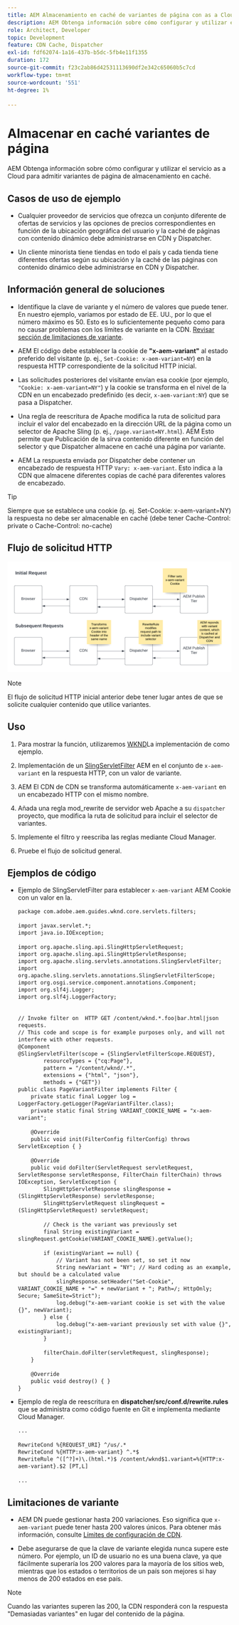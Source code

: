 ```yaml
---
title: AEM Almacenamiento en caché de variantes de página con as a Cloud Service
description: AEM Obtenga información sobre cómo configurar y utilizar el servicio as a Cloud para admitir variantes de página de almacenamiento en caché.
role: Architect, Developer
topic: Development
feature: CDN Cache, Dispatcher
exl-id: fdf62074-1a16-437b-b5dc-5fb4e11f1355
duration: 172
source-git-commit: f23c2ab86d42531113690df2e342c65060b5c7cd
workflow-type: tm+mt
source-wordcount: '551'
ht-degree: 1%

---
```


# Almacenar en caché variantes de página

AEM Obtenga información sobre cómo configurar y utilizar el servicio as a Cloud para admitir variantes de página de almacenamiento en caché.

## Casos de uso de ejemplo

+ Cualquier proveedor de servicios que ofrezca un conjunto diferente de ofertas de servicios y las opciones de precios correspondientes en función de la ubicación geográfica del usuario y la caché de páginas con contenido dinámico debe administrarse en CDN y Dispatcher.

+ Un cliente minorista tiene tiendas en todo el país y cada tienda tiene diferentes ofertas según su ubicación y la caché de las páginas con contenido dinámico debe administrarse en CDN y Dispatcher.

## Información general de soluciones

+ Identifique la clave de variante y el número de valores que puede tener. En nuestro ejemplo, variamos por estado de EE. UU., por lo que el número máximo es 50. Esto es lo suficientemente pequeño como para no causar problemas con los límites de variante en la CDN. [Revisar sección de limitaciones de variante](#variant-limitations).

+ AEM El código debe establecer la cookie de __&quot;x-aem-variant&quot;__ al estado preferido del visitante (p. ej., `Set-Cookie: x-aem-variant=NY`) en la respuesta HTTP correspondiente de la solicitud HTTP inicial.

+ Las solicitudes posteriores del visitante envían esa cookie (por ejemplo, `"Cookie: x-aem-variant=NY"`) y la cookie se transforma en el nivel de la CDN en un encabezado predefinido (es decir, `x-aem-variant:NY`) que se pasa a Dispatcher.

+ Una regla de reescritura de Apache modifica la ruta de solicitud para incluir el valor del encabezado en la dirección URL de la página como un selector de Apache Sling (p. ej., `/page.variant=NY.html`). AEM Esto permite que Publicación de la sirva contenido diferente en función del selector y que Dispatcher almacene en caché una página por variante.

+ AEM La respuesta enviada por Dispatcher debe contener un encabezado de respuesta HTTP `Vary: x-aem-variant`. Esto indica a la CDN que almacene diferentes copias de caché para diferentes valores de encabezado.

>[!TIP]
>
>Siempre que se establece una cookie (p. ej. Set-Cookie: x-aem-variant=NY) la respuesta no debe ser almacenable en caché (debe tener Cache-Control: private o Cache-Control: no-cache)

## Flujo de solicitud HTTP

![Flujo de solicitud de caché de variante](./assets/variant-cache-request-flow.png)

>[!NOTE]
>
>El flujo de solicitud HTTP inicial anterior debe tener lugar antes de que se solicite cualquier contenido que utilice variantes.

## Uso

1. Para mostrar la función, utilizaremos [WKND](https://experienceleague.adobe.com/docs/experience-manager-learn/getting-started-wknd-tutorial-develop/overview.html?lang=es)La implementación de como ejemplo.

1. Implementación de un [SlingServletFilter](https://sling.apache.org/documentation/the-sling-engine/filters.html) AEM en el conjunto de `x-aem-variant` en la respuesta HTTP, con un valor de variante.

1. AEM El CDN de CDN se transforma automáticamente `x-aem-variant` en un encabezado HTTP con el mismo nombre.

1. Añada una regla mod_rewrite de servidor web Apache a su `dispatcher` proyecto, que modifica la ruta de solicitud para incluir el selector de variantes.

1. Implemente el filtro y reescriba las reglas mediante Cloud Manager.

1. Pruebe el flujo de solicitud general.

## Ejemplos de código

+ Ejemplo de SlingServletFilter para establecer `x-aem-variant` AEM Cookie con un valor en la.

  ```
  package com.adobe.aem.guides.wknd.core.servlets.filters;
  
  import javax.servlet.*;
  import java.io.IOException;
  
  import org.apache.sling.api.SlingHttpServletRequest;
  import org.apache.sling.api.SlingHttpServletResponse;
  import org.apache.sling.servlets.annotations.SlingServletFilter;
  import org.apache.sling.servlets.annotations.SlingServletFilterScope;
  import org.osgi.service.component.annotations.Component;
  import org.slf4j.Logger;
  import org.slf4j.LoggerFactory;
  
  
  // Invoke filter on  HTTP GET /content/wknd.*.foo|bar.html|json requests.
  // This code and scope is for example purposes only, and will not interfere with other requests.
  @Component
  @SlingServletFilter(scope = {SlingServletFilterScope.REQUEST},
          resourceTypes = {"cq:Page"},
          pattern = "/content/wknd/.*",
          extensions = {"html", "json"},
          methods = {"GET"})
  public class PageVariantFilter implements Filter {
      private static final Logger log = LoggerFactory.getLogger(PageVariantFilter.class);
      private static final String VARIANT_COOKIE_NAME = "x-aem-variant";
  
      @Override
      public void init(FilterConfig filterConfig) throws ServletException { }
  
      @Override
      public void doFilter(ServletRequest servletRequest, ServletResponse servletResponse, FilterChain filterChain) throws IOException, ServletException {
          SlingHttpServletResponse slingResponse = (SlingHttpServletResponse) servletResponse;
          SlingHttpServletRequest slingRequest = (SlingHttpServletRequest) servletRequest;
  
          // Check is the variant was previously set
          final String existingVariant = slingRequest.getCookie(VARIANT_COOKIE_NAME).getValue();
  
          if (existingVariant == null) {
              // Variant has not been set, so set it now
              String newVariant = "NY"; // Hard coding as an example, but should be a calculated value
              slingResponse.setHeader("Set-Cookie", VARIANT_COOKIE_NAME + "=" + newVariant + "; Path=/; HttpOnly; Secure; SameSite=Strict");
              log.debug("x-aem-variant cookie is set with the value {}", newVariant);
          } else {
              log.debug("x-aem-variant previously set with value {}", existingVariant);
          }
  
          filterChain.doFilter(servletRequest, slingResponse);
      }
  
      @Override
      public void destroy() { }
  }
  ```

+ Ejemplo de regla de reescritura en __dispatcher/src/conf.d/rewrite.rules__ que se administra como código fuente en Git e implementa mediante Cloud Manager.

  ```
  ...
  
  RewriteCond %{REQUEST_URI} ^/us/.*  
  RewriteCond %{HTTP:x-aem-variant} ^.*$  
  RewriteRule ^([^?]+)\.(html.*)$ /content/wknd$1.variant=%{HTTP:x-aem-variant}.$2 [PT,L] 
  
  ...
  ```

## Limitaciones de variante

+ AEM DN puede gestionar hasta 200 variaciones. Eso significa que `x-aem-variant` puede tener hasta 200 valores únicos. Para obtener más información, consulte [Límites de configuración de CDN](https://docs.fastly.com/en/guides/resource-limits).

+ Debe asegurarse de que la clave de variante elegida nunca supere este número.  Por ejemplo, un ID de usuario no es una buena clave, ya que fácilmente superaría los 200 valores para la mayoría de los sitios web, mientras que los estados o territorios de un país son mejores si hay menos de 200 estados en ese país.

>[!NOTE]
>
>Cuando las variantes superen las 200, la CDN responderá con la respuesta &quot;Demasiadas variantes&quot; en lugar del contenido de la página.
